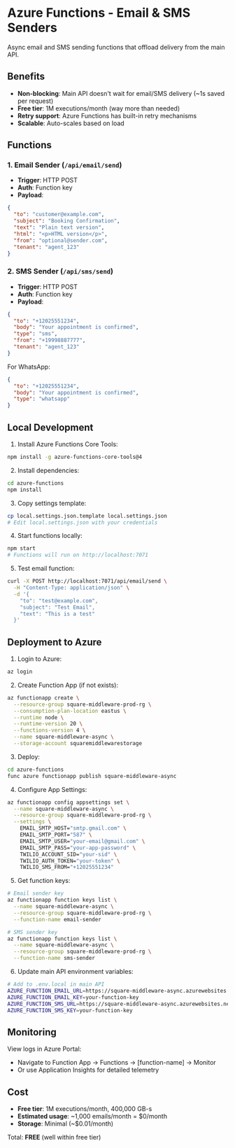 # Azure Functions - Email & SMS Senders

Async email and SMS sending functions that offload delivery from the main API.

## Benefits

- **Non-blocking**: Main API doesn't wait for email/SMS delivery (~1s saved per request)
- **Free tier**: 1M executions/month (way more than needed)
- **Retry support**: Azure Functions has built-in retry mechanisms
- **Scalable**: Auto-scales based on load

## Functions

### 1. Email Sender (`/api/email/send`)

- **Trigger**: HTTP POST
- **Auth**: Function key
- **Payload**:

```json
{
  "to": "customer@example.com",
  "subject": "Booking Confirmation",
  "text": "Plain text version",
  "html": "<p>HTML version</p>",
  "from": "optional@sender.com",
  "tenant": "agent_123"
}
```

### 2. SMS Sender (`/api/sms/send`)

- **Trigger**: HTTP POST
- **Auth**: Function key
- **Payload**:

```json
{
  "to": "+12025551234",
  "body": "Your appointment is confirmed",
  "type": "sms",
  "from": "+19998887777",
  "tenant": "agent_123"
}
```

For WhatsApp:

```json
{
  "to": "+12025551234",
  "body": "Your appointment is confirmed",
  "type": "whatsapp"
}
```

## Local Development

1. Install Azure Functions Core Tools:

```bash
npm install -g azure-functions-core-tools@4
```

2. Install dependencies:

```bash
cd azure-functions
npm install
```

3. Copy settings template:

```bash
cp local.settings.json.template local.settings.json
# Edit local.settings.json with your credentials
```

4. Start functions locally:

```bash
npm start
# Functions will run on http://localhost:7071
```

5. Test email function:

```bash
curl -X POST http://localhost:7071/api/email/send \
  -H "Content-Type: application/json" \
  -d '{
    "to": "test@example.com",
    "subject": "Test Email",
    "text": "This is a test"
  }'
```

## Deployment to Azure

1. Login to Azure:

```bash
az login
```

2. Create Function App (if not exists):

```bash
az functionapp create \
  --resource-group square-middleware-prod-rg \
  --consumption-plan-location eastus \
  --runtime node \
  --runtime-version 20 \
  --functions-version 4 \
  --name square-middleware-async \
  --storage-account squaremiddlewarestorage
```

3. Deploy:

```bash
cd azure-functions
func azure functionapp publish square-middleware-async
```

4. Configure App Settings:

```bash
az functionapp config appsettings set \
  --name square-middleware-async \
  --resource-group square-middleware-prod-rg \
  --settings \
    EMAIL_SMTP_HOST="smtp.gmail.com" \
    EMAIL_SMTP_PORT="587" \
    EMAIL_SMTP_USER="your-email@gmail.com" \
    EMAIL_SMTP_PASS="your-app-password" \
    TWILIO_ACCOUNT_SID="your-sid" \
    TWILIO_AUTH_TOKEN="your-token" \
    TWILIO_SMS_FROM="+12025551234"
```

5. Get function keys:

```bash
# Email sender key
az functionapp function keys list \
  --name square-middleware-async \
  --resource-group square-middleware-prod-rg \
  --function-name email-sender

# SMS sender key
az functionapp function keys list \
  --name square-middleware-async \
  --resource-group square-middleware-prod-rg \
  --function-name sms-sender
```

6. Update main API environment variables:

```bash
# Add to .env.local in main API
AZURE_FUNCTION_EMAIL_URL=https://square-middleware-async.azurewebsites.net/api/email/send
AZURE_FUNCTION_EMAIL_KEY=your-function-key
AZURE_FUNCTION_SMS_URL=https://square-middleware-async.azurewebsites.net/api/sms/send
AZURE_FUNCTION_SMS_KEY=your-function-key
```

## Monitoring

View logs in Azure Portal:

- Navigate to Function App → Functions → [function-name] → Monitor
- Or use Application Insights for detailed telemetry

## Cost

- **Free tier**: 1M executions/month, 400,000 GB-s
- **Estimated usage**: ~1,000 emails/month = $0/month
- **Storage**: Minimal (~$0.01/month)

Total: **FREE** (well within free tier)
